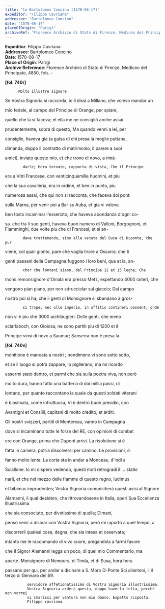 ```yaml
---
title: "to Bartolomeo Concino (1570-08-17)"
expeditor: "Filippo Cavriana"
addressee: "Bartolomeo Concino"
date: "1570-08-17"
placeOfOrigin: "Parigi"
archiveRef: "Florence Archivio di Stato di Firenze, Mediceo del Principato, 4850, fols. -"
---
```


**Expeditor**: Filippo Cavriana  
**Addressee**: Bartolomeo Concino  
**Date**: 1570-08-17  
**Place of Origin**: Parigi  
**Archive Reference**: Florence Archivio di Stato di Firenze, Mediceo del Principato, 4850, fols. -  


  	
	    
	      
**[fol. 740r]**

	      Molto illustre signore


	      
	          
Se Vostra Signoria si raccorda, io li dissi a Millano, che volevo mandar un
	          
mio fedele, al campo del Principe di Orange, per spiare,
	          
quello che la si faceva; et ella me ne consigliò anche assai
	          
prudentemente, sopra di questo, Ma quando venni a lei, per
	          
consiglio, haveva gia (a guisa di chi presa la moglie puttana,
	          
dimanda, doppo il contratto di matrimonio, il parere a suoi
	          
amici), inviato questo mio, et che trono di novo, a rimá-  

	        darle; Hora tornato, rapporta di vista, Che il Principe
	          
era a Vitri Francese, con venticinquemille huomini, et piu
	          
che la sua cavalleria, era in ordine, et ben in punto, piu
	          
numerosa assai, che qui non si racconta, che faceva doi ponti
	          
sulla Marna, per venir poi a Bar su Auba, et gia vi voleva
	          
ben tosto incaminar l'essercito; che haveva abondanza d'ogni co-  
 
	          
sa. che fra li sue genti, haveva buon numero di Valloni, Borgognoni, et Fiamminghi, due volte piu che di Francesi; et si an-  

	        dava trattenendo, sino alla venuta del Duca di Duponte, che pur
	          
viene, col quali gionto, pare che voglia tirare a Ossarra; che li
	          
genti paesani della Campagna fuggono i loro beni, qua et la, an-  

	        chor che lontani siano, del Principe 12 et 15 leghe; Che
	          
mons.remonsignore d'Omala era presso Metz, espettando 4000 raiteri, che
	          
vengono pian piano, per non sdrucciolar sul giaccio; Dal campo
	          
nostro poi si ha; che li genti di Monsignore si sbandano à gros-  

	        si trope, nec ullo imperio, in offitio contineri possent; onde
	          
non vi è piu che 3000 archibugieri. Delle genti, che meno
	          
sciarlaboch, con Gioiosa, ne sono partiti piu di 1200 et il
	          
Principe vinsi di novo a Saumur; Sanserra non è presa la

	        
**[fol. 740v]**

	        
	          
monitione è mancata a nostri ; nondimeno vi sono sotto sotto,
	          
et se il luogo si potrà zappare, lo piglierano; ma mi ricordo
	          
essermi stato dentro, et parmi che sia sulla poetra viva, non però
	          
molto dura, hanno fatto una batteria di doi millia passi, di
	          
lontano, per quanto raccontano la quale da questi soldati viterani
	          
è biasimata, come infruttuosa, Vi è dentro buon presidio, con
	          
Avantigni et Consilli, capitani di molto credito, et arditi.
	          
Gli nostri svizzeri, partiti di Montereau, vanno in Campagna
	          
dove si incaminano tutte le forze del RE, con opinioni di combat
	          
ere con Orange, prima che Dupont arrivi. La risolutione si è
	          
fatta in camera, potria dissolversi per camino. Le provisioni, si
	          
fanno molto lente. La corta sta in andar a Monceau, d'indi a
	          
Sciallone. Io mi dispero vedendo, questi moti retrogradi il ... statio
	          
narij, et che nel mezzo delle fiamme di questo regno, ludimus
	          
et bibimus imprudentes; Vostra Signoria comunicherà questi avisi al Signore
	          
Alamanni, il qual desidero, che ritrovandosene in Italia, operi Sua Eccellenza Illustrissima
	          
che sia consociuto, per divotissimo di quella; Dimani,
	          
penso venir a disinar con Vostra Signoria, però mi raporto a quel tempo, a
	          
discorrerli qualesi cosa, degna, che sia intesa et osservata;
	          
intanto me le raccomando di vivo cuore, pregandola a farmi favore
	          
che il Signor Alamanni legga un poco, di quel mio Commentario, ma
	          
aparte. Monsignore di Nemours, di Tinda, et di Susa, hora hora
	          
passano per qui, per andar a disinare a S. Moro Di Ponte Sci
	        allantoni, il il terzo di Gennaro del 69.
	    


	        
	          servidore affetionatissimo di Vostra Signoria illustrissima.
	          Vostra Signoria arderà questa, doppo haverla letta, perché non vorrei
	          si smarissi per ventura non mio danno. Espetto risposta.
	          Filippo cavriana
	        


	    
	  
  